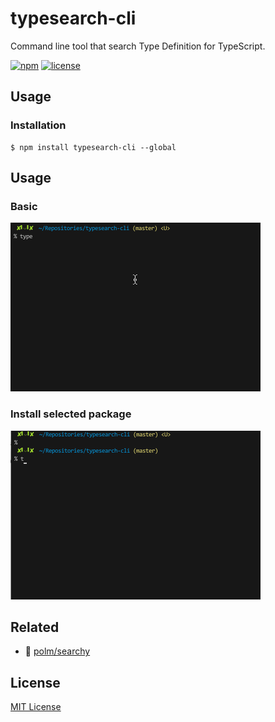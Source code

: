 typesearch-cli
===

Command line tool that search Type Definition for TypeScript.

[![npm](https://img.shields.io/npm/v/typesearch-cli.svg?style=flat-square)](https://www.npmjs.com/packages/typesearch-cli)
[![license](https://img.shields.io/github/license/isoden/typesearch-cli.svg?style=flat-square)](https://github.com/isoden/typesearch-cli)

## Usage

### Installation

```console
$ npm install typesearch-cli --global
```

## Usage

### Basic

![](fixture/demo.gif)

### Install selected package

![](fixture/demo2.gif)

## Related

- :star2: [polm/searchy](https://github.com/polm/searchy) 

## License

[MIT License](https://github.com/isoden/typesearch-cli/blob/master/LICENSE)
